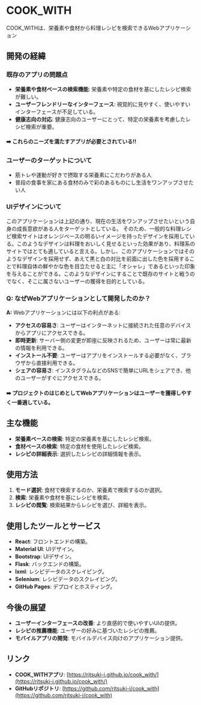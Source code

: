 # COOK_WITH

COOK_WITHは、栄養素や食材から料理レシピを検索できるWebアプリケーション

## 開発の経緯

### 既存のアプリの問題点

- **栄養素や食材ベースの検索機能**: 栄養素や特定の食材を基にしたレシピ検索が難しい。
- **ユーザーフレンドリーなインターフェース**: 視覚的に見やすく、使いやすいインターフェースが不足している。
- **健康志向の対応**: 健康志向のユーザーにとって、特定の栄養素を考慮したレシピ検索が重要。

#### ➡️ これらのニーズを満たすアプリが必要とされている!!

### ユーザーのターゲットについて

- 筋トレや運動が好きで摂取する栄養素にこだわりがある人
- 普段の食事を家にある食材のみで彩のあるものにし生活をワンアップさせたい人

### UIデザインについて

このアプリケーションは上記の通り、現在の生活をワンアップさせたいという自身の成長意欲がある人をターゲットとしている。
そのため、一般的な料理レシピ検索サイトはオレンジベースの明るいイメージを持ったデザインを採用している。このようなデザインは料理をおいしく見せるといった効果があり、料理系のサイトではとても適していると言える。しかし、このアプリケーションではそのようなデザインを採用せず、あえて黒と白の対比を前面に出した色を採用することで料理自体の鮮やかな色を目立たせると主に「オシャレ」であるといった印象を与えることができる。このようなデザインにすることで既存のサイトと戦うのでなく、そこに属さないユーザーの獲得を目的としている。

### Q: なぜWebアプリケーションとして開発したのか？

**A:** Webアプリケーションには以下の利点がある:

- **アクセスの容易さ**: ユーザーはインターネットに接続された任意のデバイスからアプリにアクセスできる。
- **即時更新**: サーバー側の変更が即座に反映されるため、ユーザーは常に最新の情報を利用できる。
- **インストール不要**: ユーザーはアプリをインストールする必要がなく、ブラウザから直接利用できる。
- **シェアの容易さ**: インスタグラムなどのSNSで簡単にURLをシェアでき、他のユーザーがすぐにアクセスできる。

#### ➡️ プロジェクトのはじめとしてWebアプリケーションはユーザーを獲得しやすく一番適している。

## 主な機能

- **栄養素ベースの検索**: 特定の栄養素を基にしたレシピ検索。
- **食材ベースの検索**: 特定の食材を使用したレシピ検索。
- **レシピの詳細表示**: 選択したレシピの詳細情報を表示。

## 使用方法

1. **モード選択**: 食材で検索するのか、栄養素で検索するのか選択。
2. **検索**: 栄養素や食材を基にレシピを検索。
3. **レシピの閲覧**: 検索結果からレシピを選び、詳細を表示。

## 使用したツールとサービス

- **React**: フロントエンドの構築。
- **Material UI**: UIデザイン。
- **Bootstrap**: UIデザイン。
- **Flask**: バックエンドの構築。
- **lxml**: レシピデータのスクレイピング。
- **Selenium**: レシピデータのスクレイピング。
- **GitHub Pages**: デプロイとホスティング。

## 今後の展望

- **ユーザーインターフェースの改善**: より直感的で使いやすいUIの提供。
- **レシピの推薦機能**: ユーザーの好みに基づいたレシピの推薦。
- **モバイルアプリの開発**: モバイルデバイス向けのアプリケーション提供。

## リンク

- **COOK_WITHアプリ**: [https://ritsuki-i.github.io/cook_with/](https://ritsuki-i.github.io/cook_with/)
- **GitHubリポジトリ**: [https://github.com/ritsuki-i/cook_with](https://github.com/ritsuki-i/cook_with)
